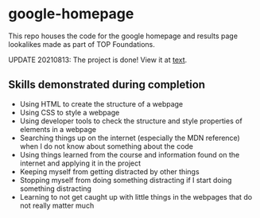 # google-homepage

This repo houses the code for the google homepage and results page lookalikes made as part of TOP Foundations.

UPDATE 20210813: The project is done! View it at [text](https://sneer-chase-scouting-descent.github.io/google-homepage/results.html).

## Skills demonstrated during completion

* Using HTML to create the structure of a webpage
* Using CSS to style a webpage
* Using developer tools to check the structure and style properties of elements in a webpage
* Searching things up on the internet (especially the MDN reference) when I do not know about something about the code
* Using things learned from the course and information found on the internet and applying it in the project
* Keeping myself from getting distracted by other things
* Stopping myself from doing something distracting if I start doing something distracting
* Learning to not get caught up with little things in the webpages that do not really matter much
